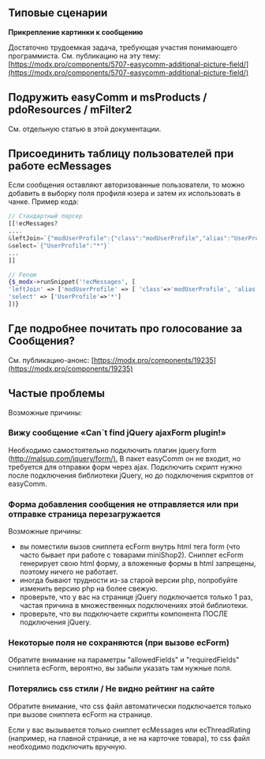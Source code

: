 ## Типовые сценарии

**Прикрепление картинки к сообщению**

Достаточно трудоемкая задача, требующая участия понимающего программиста.
См. публикацию на эту тему: [https://modx.pro/components/5707-easycomm-additional-picture-field/](https://modx.pro/components/5707-easycomm-additional-picture-field/)

## Подружить easyComm и msProducts / pdoResources / mFilter2

См. отдельную статью в этой документации.

## Присоединить таблицу пользователей при работе ecMessages

Если сообщения оставляют авторизованные пользователи, то можно добавить в выборку поля профиля юзера и затем их использовать в чанке.
Пример кода:

```php
// Стандартный парсер
[[!ecMessages?
....
&leftJoin=`{"modUserProfile":{"class":"modUserProfile","alias":"UserProfile","on":"ecMessage.createdby=UserProfile.internalKey"} }`
&select=`{"UserProfile":"*"}`
...
]]

// Fenom
{$_modx->runSnippet('!ecMessages', [
'leftJoin' => ['modUserProfile' => [ 'class'=>'modUserProfile', 'alias'=>'UserProfile', 'on'=>'ecMessage.createdby=UserProfile.internalKey']],
'select' => ['UserProfile'=>'*']
])}
```

## Где подробнее почитать про голосование за Сообщения?

См. публикацию-анонс: [https://modx.pro/components/19235](https://modx.pro/components/19235)

## Частые проблемы

Возможные причины:
### Вижу сообщение &laquo;Can`t find jQuery ajaxForm plugin!&raquo;

Необходимо самостоятельно подключить плагин jquery.form (<http://malsup.com/jquery/form/).> В пакет easyComm он не входит, но требуется для отправки форм через ajax. Подключить скрипт нужно после подключения библиотеки jQuery, но до подключения скриптов от easyComm.

### Форма добавления сообщения не отправляется или при отправке страница перезагружается

Возможные причины:

* вы поместили вызов сниппета ecForm внутрь html тега form (что часто бывает при работе с товарами miniShop2). Сниппет ecForm генерирует свою html форму, а вложенные формы в html запрещены, поэтому ничего не работает.
* иногда бывают трудности из-за старой версии php, попробуйте изменить версию php на более свежую.
* проверьте, что у вас на странице jQuery подключается только 1 раз, частая причина в множественных подключениях этой библиотеки.
* проверьте, что вы подключаете скрипты компонента ПОСЛЕ подключения jQuery.

### Некоторые поля не сохраняются (при вызове ecForm)

Обратите внимание на параметры "allowedFields" и "requiredFields" сниппета ecForm, вероятно, вы забыли указать там нужные поля.

### Потерялись css стили / Не видно рейтинг на сайте

Обратите внимание, что css файл автоматически подключается только при вызове сниппета ecForm на странице.

Если у вас вызывается только сниппет ecMessages или ecThreadRating (например, на главной странице, а не на карточке товара), то css файл необходимо подключить вручную.

